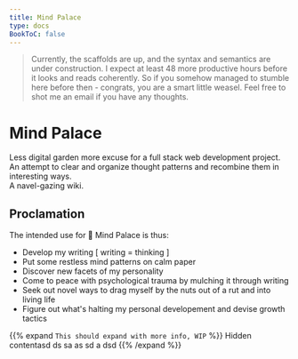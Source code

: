 ```yaml
---
title: Mind Palace
type: docs
BookToC: false
---
```


>Currently, the scaffolds are up, and the syntax and semantics are under construction. I expect at least 48 more productive hours before it looks and reads coherently. So if you somehow managed to stumble here before then - congrats, you are a smart little weasel. Feel free to shot me an email if you have any thoughts.


# Mind Palace

Less digital garden more excuse for a full stack web development project.
An attempt to clear and organize thought patterns and recombine them in interesting ways.  
A navel-gazing wiki.

## Proclamation

The intended use for :european_castle: Mind Palace is thus:

+ Develop my writing [ writing = thinking ]
+ Put some restless mind patterns on calm paper
+ Discover new facets of my personality
+ Come to peace with psychological trauma by mulching it through writing
+ Seek out novel ways to drag myself by the nuts out of a rut and into living life
+ Figure out what's halting my personal developement and devise growth tactics  

  


{{% expand `This should expand with more info, WIP` %}} Hidden contentasd ds sa as sd a dsd {{% /expand %}}
